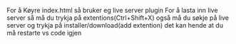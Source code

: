 For å Køyre index.html så bruker eg live server plugin
For å lasta inn live server så må du trykja på extentions(Ctrl+Shift+X)
også må du søkje på live server og trykja på installer/download(add extention)
det kan hende at du må restarte vs code igjen
